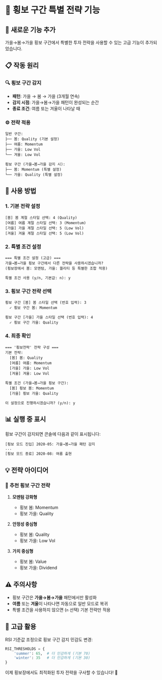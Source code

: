 # 🔄 횡보 구간 특별 전략 기능

## 🎯 **새로운 기능 추가**

가을→봄→가을 횡보 구간에서 특별한 투자 전략을 사용할 수 있는 고급 기능이 추가되었습니다.

## 📋 **작동 원리**

### 🔍 **횡보 구간 감지**
- **패턴**: 가을 → 봄 → 가을 (3개월 연속)
- **감지 시점**: 가을→봄→가을 패턴이 완성되는 순간
- **종료 조건**: 여름 또는 겨울이 나타날 때

### ⚙️ **전략 적용**
```
일반 구간:
├── 봄: Quality (기본 설정)
├── 여름: Momentum  
├── 가을: Low Vol
└── 겨울: Low Vol

횡보 구간 (가을→봄→가을 감지 시):
├── 봄: Momentum (특별 설정)
└── 가을: Quality (특별 설정)
```

## 🚀 **사용 방법**

### 1. 기본 전략 설정
```
[봄] 봄 계절 스타일 선택: 4 (Quality)
[여름] 여름 계절 스타일 선택: 3 (Momentum)
[가을] 가을 계절 스타일 선택: 5 (Low Vol)
[겨울] 겨울 계절 스타일 선택: 5 (Low Vol)
```

### 2. 특별 조건 설정
```
=== 특별 조건 설정 (고급) ===
가을→봄→가을 횡보 구간에서 다른 전략을 사용하시겠습니까?
(횡보장에서 봄: 모멘텀, 가을: 퀄리티 등 특별한 조합 적용)

특별 조건 사용 (y/n, 기본값: n): y
```

### 3. 횡보 구간 전략 선택
```
횡보 구간 [봄] 봄 스타일 선택 (번호 입력): 3
  ✓ 횡보 구간 봄: Momentum

횡보 구간 [가을] 가을 스타일 선택 (번호 입력): 4  
  ✓ 횡보 구간 가을: Quality
```

### 4. 최종 확인
```
=== '횡보전략' 전략 구성 ===
기본 전략:
  [봄] 봄: Quality
  [여름] 여름: Momentum
  [가을] 가을: Low Vol
  [겨울] 겨울: Low Vol

특별 조건 (가을→봄→가을 횡보 구간):
  [봄] 횡보 봄: Momentum
  [가을] 횡보 가을: Quality

이 설정으로 진행하시겠습니까? (y/n): y
```

## 📊 **실행 중 표시**

횡보 구간이 감지되면 콘솔에 다음과 같이 표시됩니다:

```
[횡보 모드 진입] 2020-05: 가을→봄→가을 패턴 감지
...
[횡보 모드 종료] 2020-08: 여름 출현
```

## 💡 **전략 아이디어**

### 🎯 **추천 횡보 구간 전략**

1. **모멘텀 강화형**
   - 횡보 봄: Momentum
   - 횡보 가을: Quality

2. **안정성 중심형**  
   - 횡보 봄: Quality
   - 횡보 가을: Low Vol

3. **가치 중심형**
   - 횡보 봄: Value
   - 횡보 가을: Dividend

## ⚠️ **주의사항**

- 횡보 구간은 **가을→봄→가을** 패턴에서만 활성화
- **여름** 또는 **겨울**이 나타나면 자동으로 일반 모드로 복귀
- 특별 조건을 사용하지 않으면 (`n` 선택) 기본 전략만 적용

## 🔧 **고급 활용**

RSI 기준값 조정으로 횡보 구간 감지 민감도 변경:
```python
RSI_THRESHOLDS = {
    'summer': 65,  # 더 민감하게 (기본 70)
    'winter': 35   # 더 민감하게 (기본 30)  
}
```

이제 횡보장에서도 최적화된 투자 전략을 구사할 수 있습니다! 🎉